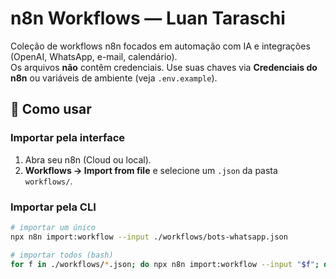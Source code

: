 # n8n Workflows — Luan Taraschi

Coleção de workflows n8n focados em automação com IA e integrações (OpenAI, WhatsApp, e-mail, calendário).  
Os arquivos **não** contêm credenciais. Use suas chaves via **Credenciais do n8n** ou variáveis de ambiente (veja `.env.example`).

## 🚀 Como usar

### Importar pela interface
1. Abra seu n8n (Cloud ou local).
2. **Workflows → Import from file** e selecione um `.json` da pasta `workflows/`.

### Importar pela CLI
```bash
# importar um único
npx n8n import:workflow --input ./workflows/bots-whatsapp.json

# importar todos (bash)
for f in ./workflows/*.json; do npx n8n import:workflow --input "$f"; done
